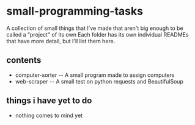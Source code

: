 # small-programming-tasks

A collection of small things that I've made that aren't big enough to be called a "project" of its own
Each folder has its own individual READMEs that have more detail, but I'll list them here.

## contents
- computer-sorter -- A small program made to assign computers
- web-scraper -- A small test on python requests and BeautifulSoup

## things i have yet to do
- nothing comes to mind yet